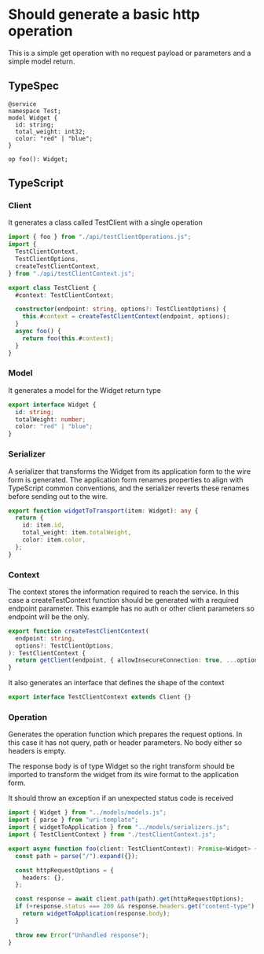 # Should generate a basic http operation

This is a simple get operation with no request payload or parameters and a simple model return.

## TypeSpec

```tsp
@service
namespace Test;
model Widget {
  id: string;
  total_weight: int32;
  color: "red" | "blue";
}

op foo(): Widget;
```

## TypeScript

### Client

It generates a class called TestClient with a single operation

```ts src/testClient.ts
import { foo } from "./api/testClientOperations.js";
import {
  TestClientContext,
  TestClientOptions,
  createTestClientContext,
} from "./api/testClientContext.js";

export class TestClient {
  #context: TestClientContext;

  constructor(endpoint: string, options?: TestClientOptions) {
    this.#context = createTestClientContext(endpoint, options);
  }
  async foo() {
    return foo(this.#context);
  }
}
```

### Model

It generates a model for the Widget return type

```ts src/models/models.ts interface Widget
export interface Widget {
  id: string;
  totalWeight: number;
  color: "red" | "blue";
}
```

### Serializer

A serializer that transforms the Widget from its application form to the wire form is generated. The application form renames properties to align with TypeScript common conventions, and the serializer reverts these renames before sending out to the wire.

```ts src/models/serializers.ts function widgetToTransport
export function widgetToTransport(item: Widget): any {
  return {
    id: item.id,
    total_weight: item.totalWeight,
    color: item.color,
  };
}
```

### Context

The context stores the information required to reach the service. In this case a createTestContext function should be generated with a required endpoint parameter. This example has no auth or other client parameters so endpoint will be the only.

```ts src/api/testClientContext.ts function createTestClientContext
export function createTestClientContext(
  endpoint: string,
  options?: TestClientOptions,
): TestClientContext {
  return getClient(endpoint, { allowInsecureConnection: true, ...options });
}
```

It also generates an interface that defines the shape of the context

```ts src/api/testClientContext.ts interface TestClientContext
export interface TestClientContext extends Client {}
```

### Operation

Generates the operation function which prepares the request options. In this case it has not query, path or header parameters. No body either so headers is empty.

The response body is of type Widget so the right transform should be imported to transform the widget from its wire format to the application form.

It should throw an exception if an unexpected status code is received

```ts src/api/testClientOperations.ts
import { Widget } from "../models/models.js";
import { parse } from "uri-template";
import { widgetToApplication } from "../models/serializers.js";
import { TestClientContext } from "./testClientContext.js";

export async function foo(client: TestClientContext): Promise<Widget> {
  const path = parse("/").expand({});

  const httpRequestOptions = {
    headers: {},
  };

  const response = await client.path(path).get(httpRequestOptions);
  if (+response.status === 200 && response.headers.get("content-type") === "application/json") {
    return widgetToApplication(response.body);
  }

  throw new Error("Unhandled response");
}
```
